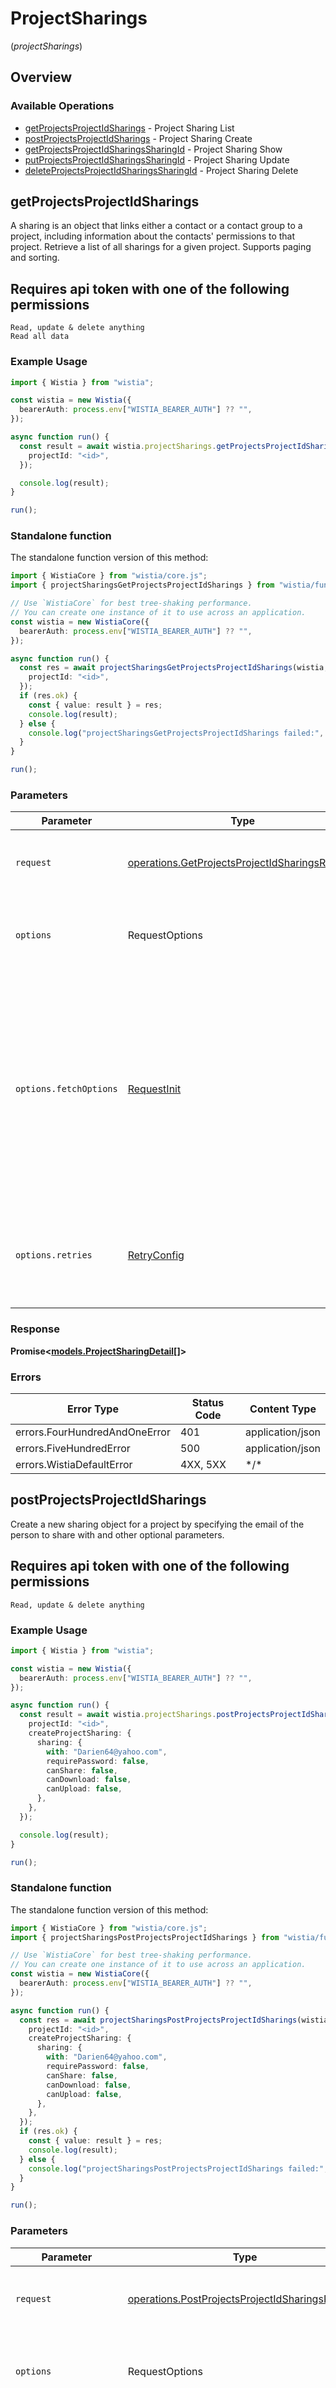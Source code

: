 # ProjectSharings
(*projectSharings*)

## Overview

### Available Operations

* [getProjectsProjectIdSharings](#getprojectsprojectidsharings) - Project Sharing List
* [postProjectsProjectIdSharings](#postprojectsprojectidsharings) - Project Sharing Create
* [getProjectsProjectIdSharingsSharingId](#getprojectsprojectidsharingssharingid) - Project Sharing Show
* [putProjectsProjectIdSharingsSharingId](#putprojectsprojectidsharingssharingid) - Project Sharing Update
* [deleteProjectsProjectIdSharingsSharingId](#deleteprojectsprojectidsharingssharingid) - Project Sharing Delete

## getProjectsProjectIdSharings

A sharing is an object that links either a contact or a contact group to a project, including information about the contacts' permissions to that project.
Retrieve a list of all sharings for a given project. Supports paging and sorting.

## Requires api token with one of the following permissions
```
Read, update & delete anything
Read all data
```


### Example Usage

<!-- UsageSnippet language="typescript" operationID="get_/projects/{project-id}/sharings" method="get" path="/projects/{project-id}/sharings" -->
```typescript
import { Wistia } from "wistia";

const wistia = new Wistia({
  bearerAuth: process.env["WISTIA_BEARER_AUTH"] ?? "",
});

async function run() {
  const result = await wistia.projectSharings.getProjectsProjectIdSharings({
    projectId: "<id>",
  });

  console.log(result);
}

run();
```

### Standalone function

The standalone function version of this method:

```typescript
import { WistiaCore } from "wistia/core.js";
import { projectSharingsGetProjectsProjectIdSharings } from "wistia/funcs/projectSharingsGetProjectsProjectIdSharings.js";

// Use `WistiaCore` for best tree-shaking performance.
// You can create one instance of it to use across an application.
const wistia = new WistiaCore({
  bearerAuth: process.env["WISTIA_BEARER_AUTH"] ?? "",
});

async function run() {
  const res = await projectSharingsGetProjectsProjectIdSharings(wistia, {
    projectId: "<id>",
  });
  if (res.ok) {
    const { value: result } = res;
    console.log(result);
  } else {
    console.log("projectSharingsGetProjectsProjectIdSharings failed:", res.error);
  }
}

run();
```

### Parameters

| Parameter                                                                                                                                                                      | Type                                                                                                                                                                           | Required                                                                                                                                                                       | Description                                                                                                                                                                    |
| ------------------------------------------------------------------------------------------------------------------------------------------------------------------------------ | ------------------------------------------------------------------------------------------------------------------------------------------------------------------------------ | ------------------------------------------------------------------------------------------------------------------------------------------------------------------------------ | ------------------------------------------------------------------------------------------------------------------------------------------------------------------------------ |
| `request`                                                                                                                                                                      | [operations.GetProjectsProjectIdSharingsRequest](../../models/operations/getprojectsprojectidsharingsrequest.md)                                                               | :heavy_check_mark:                                                                                                                                                             | The request object to use for the request.                                                                                                                                     |
| `options`                                                                                                                                                                      | RequestOptions                                                                                                                                                                 | :heavy_minus_sign:                                                                                                                                                             | Used to set various options for making HTTP requests.                                                                                                                          |
| `options.fetchOptions`                                                                                                                                                         | [RequestInit](https://developer.mozilla.org/en-US/docs/Web/API/Request/Request#options)                                                                                        | :heavy_minus_sign:                                                                                                                                                             | Options that are passed to the underlying HTTP request. This can be used to inject extra headers for examples. All `Request` options, except `method` and `body`, are allowed. |
| `options.retries`                                                                                                                                                              | [RetryConfig](../../lib/utils/retryconfig.md)                                                                                                                                  | :heavy_minus_sign:                                                                                                                                                             | Enables retrying HTTP requests under certain failure conditions.                                                                                                               |

### Response

**Promise\<[models.ProjectSharingDetail[]](../../models/.md)\>**

### Errors

| Error Type                    | Status Code                   | Content Type                  |
| ----------------------------- | ----------------------------- | ----------------------------- |
| errors.FourHundredAndOneError | 401                           | application/json              |
| errors.FiveHundredError       | 500                           | application/json              |
| errors.WistiaDefaultError     | 4XX, 5XX                      | \*/\*                         |

## postProjectsProjectIdSharings

Create a new sharing object for a project by specifying the email of the person to share with and other optional parameters.

## Requires api token with one of the following permissions
```
Read, update & delete anything
```


### Example Usage

<!-- UsageSnippet language="typescript" operationID="post_/projects/{project-id}/sharings" method="post" path="/projects/{project-id}/sharings" -->
```typescript
import { Wistia } from "wistia";

const wistia = new Wistia({
  bearerAuth: process.env["WISTIA_BEARER_AUTH"] ?? "",
});

async function run() {
  const result = await wistia.projectSharings.postProjectsProjectIdSharings({
    projectId: "<id>",
    createProjectSharing: {
      sharing: {
        with: "Darien64@yahoo.com",
        requirePassword: false,
        canShare: false,
        canDownload: false,
        canUpload: false,
      },
    },
  });

  console.log(result);
}

run();
```

### Standalone function

The standalone function version of this method:

```typescript
import { WistiaCore } from "wistia/core.js";
import { projectSharingsPostProjectsProjectIdSharings } from "wistia/funcs/projectSharingsPostProjectsProjectIdSharings.js";

// Use `WistiaCore` for best tree-shaking performance.
// You can create one instance of it to use across an application.
const wistia = new WistiaCore({
  bearerAuth: process.env["WISTIA_BEARER_AUTH"] ?? "",
});

async function run() {
  const res = await projectSharingsPostProjectsProjectIdSharings(wistia, {
    projectId: "<id>",
    createProjectSharing: {
      sharing: {
        with: "Darien64@yahoo.com",
        requirePassword: false,
        canShare: false,
        canDownload: false,
        canUpload: false,
      },
    },
  });
  if (res.ok) {
    const { value: result } = res;
    console.log(result);
  } else {
    console.log("projectSharingsPostProjectsProjectIdSharings failed:", res.error);
  }
}

run();
```

### Parameters

| Parameter                                                                                                                                                                      | Type                                                                                                                                                                           | Required                                                                                                                                                                       | Description                                                                                                                                                                    |
| ------------------------------------------------------------------------------------------------------------------------------------------------------------------------------ | ------------------------------------------------------------------------------------------------------------------------------------------------------------------------------ | ------------------------------------------------------------------------------------------------------------------------------------------------------------------------------ | ------------------------------------------------------------------------------------------------------------------------------------------------------------------------------ |
| `request`                                                                                                                                                                      | [operations.PostProjectsProjectIdSharingsRequest](../../models/operations/postprojectsprojectidsharingsrequest.md)                                                             | :heavy_check_mark:                                                                                                                                                             | The request object to use for the request.                                                                                                                                     |
| `options`                                                                                                                                                                      | RequestOptions                                                                                                                                                                 | :heavy_minus_sign:                                                                                                                                                             | Used to set various options for making HTTP requests.                                                                                                                          |
| `options.fetchOptions`                                                                                                                                                         | [RequestInit](https://developer.mozilla.org/en-US/docs/Web/API/Request/Request#options)                                                                                        | :heavy_minus_sign:                                                                                                                                                             | Options that are passed to the underlying HTTP request. This can be used to inject extra headers for examples. All `Request` options, except `method` and `body`, are allowed. |
| `options.retries`                                                                                                                                                              | [RetryConfig](../../lib/utils/retryconfig.md)                                                                                                                                  | :heavy_minus_sign:                                                                                                                                                             | Enables retrying HTTP requests under certain failure conditions.                                                                                                               |

### Response

**Promise\<[operations.PostProjectsProjectIdSharingsResponse](../../models/operations/postprojectsprojectidsharingsresponse.md)\>**

### Errors

| Error Type                    | Status Code                   | Content Type                  |
| ----------------------------- | ----------------------------- | ----------------------------- |
| errors.FourHundredAndOneError | 401                           | application/json              |
| errors.FiveHundredError       | 500                           | application/json              |
| errors.WistiaDefaultError     | 4XX, 5XX                      | \*/\*                         |

## getProjectsProjectIdSharingsSharingId

Retrieve the details of a specific sharing object for a given project.

## Requires api token with one of the following permissions
```
Read, update & delete anything
Read all data
```


### Example Usage

<!-- UsageSnippet language="typescript" operationID="get_/projects/{project-id}/sharings/{sharing-id}" method="get" path="/projects/{project-id}/sharings/{sharing-id}" -->
```typescript
import { Wistia } from "wistia";

const wistia = new Wistia({
  bearerAuth: process.env["WISTIA_BEARER_AUTH"] ?? "",
});

async function run() {
  const result = await wistia.projectSharings.getProjectsProjectIdSharingsSharingId({
    projectId: "<id>",
    sharingId: 176565,
  });

  console.log(result);
}

run();
```

### Standalone function

The standalone function version of this method:

```typescript
import { WistiaCore } from "wistia/core.js";
import { projectSharingsGetProjectsProjectIdSharingsSharingId } from "wistia/funcs/projectSharingsGetProjectsProjectIdSharingsSharingId.js";

// Use `WistiaCore` for best tree-shaking performance.
// You can create one instance of it to use across an application.
const wistia = new WistiaCore({
  bearerAuth: process.env["WISTIA_BEARER_AUTH"] ?? "",
});

async function run() {
  const res = await projectSharingsGetProjectsProjectIdSharingsSharingId(wistia, {
    projectId: "<id>",
    sharingId: 176565,
  });
  if (res.ok) {
    const { value: result } = res;
    console.log(result);
  } else {
    console.log("projectSharingsGetProjectsProjectIdSharingsSharingId failed:", res.error);
  }
}

run();
```

### Parameters

| Parameter                                                                                                                                                                      | Type                                                                                                                                                                           | Required                                                                                                                                                                       | Description                                                                                                                                                                    |
| ------------------------------------------------------------------------------------------------------------------------------------------------------------------------------ | ------------------------------------------------------------------------------------------------------------------------------------------------------------------------------ | ------------------------------------------------------------------------------------------------------------------------------------------------------------------------------ | ------------------------------------------------------------------------------------------------------------------------------------------------------------------------------ |
| `request`                                                                                                                                                                      | [operations.GetProjectsProjectIdSharingsSharingIdRequest](../../models/operations/getprojectsprojectidsharingssharingidrequest.md)                                             | :heavy_check_mark:                                                                                                                                                             | The request object to use for the request.                                                                                                                                     |
| `options`                                                                                                                                                                      | RequestOptions                                                                                                                                                                 | :heavy_minus_sign:                                                                                                                                                             | Used to set various options for making HTTP requests.                                                                                                                          |
| `options.fetchOptions`                                                                                                                                                         | [RequestInit](https://developer.mozilla.org/en-US/docs/Web/API/Request/Request#options)                                                                                        | :heavy_minus_sign:                                                                                                                                                             | Options that are passed to the underlying HTTP request. This can be used to inject extra headers for examples. All `Request` options, except `method` and `body`, are allowed. |
| `options.retries`                                                                                                                                                              | [RetryConfig](../../lib/utils/retryconfig.md)                                                                                                                                  | :heavy_minus_sign:                                                                                                                                                             | Enables retrying HTTP requests under certain failure conditions.                                                                                                               |

### Response

**Promise\<[models.ProjectSharingDetail](../../models/projectsharingdetail.md)\>**

### Errors

| Error Type                     | Status Code                    | Content Type                   |
| ------------------------------ | ------------------------------ | ------------------------------ |
| errors.FourHundredAndOneError  | 401                            | application/json               |
| errors.FourHundredAndFourError | 404                            | application/json               |
| errors.FiveHundredError        | 500                            | application/json               |
| errors.WistiaDefaultError      | 4XX, 5XX                       | \*/\*                          |

## putProjectsProjectIdSharingsSharingId

Update a sharing on a project.

## Requires api token with one of the following permissions
```
Read, update & delete anything
```


### Example Usage

<!-- UsageSnippet language="typescript" operationID="put_/projects/{project-id}/sharings/{sharing-id}" method="put" path="/projects/{project-id}/sharings/{sharing-id}" -->
```typescript
import { Wistia } from "wistia";

const wistia = new Wistia({
  bearerAuth: process.env["WISTIA_BEARER_AUTH"] ?? "",
});

async function run() {
  const result = await wistia.projectSharings.putProjectsProjectIdSharingsSharingId({
    projectId: "<id>",
    sharingId: "<id>",
    updateSharingRequest: {},
  });

  console.log(result);
}

run();
```

### Standalone function

The standalone function version of this method:

```typescript
import { WistiaCore } from "wistia/core.js";
import { projectSharingsPutProjectsProjectIdSharingsSharingId } from "wistia/funcs/projectSharingsPutProjectsProjectIdSharingsSharingId.js";

// Use `WistiaCore` for best tree-shaking performance.
// You can create one instance of it to use across an application.
const wistia = new WistiaCore({
  bearerAuth: process.env["WISTIA_BEARER_AUTH"] ?? "",
});

async function run() {
  const res = await projectSharingsPutProjectsProjectIdSharingsSharingId(wistia, {
    projectId: "<id>",
    sharingId: "<id>",
    updateSharingRequest: {},
  });
  if (res.ok) {
    const { value: result } = res;
    console.log(result);
  } else {
    console.log("projectSharingsPutProjectsProjectIdSharingsSharingId failed:", res.error);
  }
}

run();
```

### Parameters

| Parameter                                                                                                                                                                      | Type                                                                                                                                                                           | Required                                                                                                                                                                       | Description                                                                                                                                                                    |
| ------------------------------------------------------------------------------------------------------------------------------------------------------------------------------ | ------------------------------------------------------------------------------------------------------------------------------------------------------------------------------ | ------------------------------------------------------------------------------------------------------------------------------------------------------------------------------ | ------------------------------------------------------------------------------------------------------------------------------------------------------------------------------ |
| `request`                                                                                                                                                                      | [operations.PutProjectsProjectIdSharingsSharingIdRequest](../../models/operations/putprojectsprojectidsharingssharingidrequest.md)                                             | :heavy_check_mark:                                                                                                                                                             | The request object to use for the request.                                                                                                                                     |
| `options`                                                                                                                                                                      | RequestOptions                                                                                                                                                                 | :heavy_minus_sign:                                                                                                                                                             | Used to set various options for making HTTP requests.                                                                                                                          |
| `options.fetchOptions`                                                                                                                                                         | [RequestInit](https://developer.mozilla.org/en-US/docs/Web/API/Request/Request#options)                                                                                        | :heavy_minus_sign:                                                                                                                                                             | Options that are passed to the underlying HTTP request. This can be used to inject extra headers for examples. All `Request` options, except `method` and `body`, are allowed. |
| `options.retries`                                                                                                                                                              | [RetryConfig](../../lib/utils/retryconfig.md)                                                                                                                                  | :heavy_minus_sign:                                                                                                                                                             | Enables retrying HTTP requests under certain failure conditions.                                                                                                               |

### Response

**Promise\<[models.ProjectSharingSchema](../../models/projectsharingschema.md)\>**

### Errors

| Error Type                     | Status Code                    | Content Type                   |
| ------------------------------ | ------------------------------ | ------------------------------ |
| errors.FourHundredAndOneError  | 401                            | application/json               |
| errors.FourHundredAndFourError | 404                            | application/json               |
| errors.FiveHundredError        | 500                            | application/json               |
| errors.WistiaDefaultError      | 4XX, 5XX                       | \*/\*                          |

## deleteProjectsProjectIdSharingsSharingId

Delete a sharing on a project.

## Requires api token with one of the following permissions
```
Read, update & delete anything
```


### Example Usage

<!-- UsageSnippet language="typescript" operationID="delete_/projects/{project-id}/sharings/{sharing-id}" method="delete" path="/projects/{project-id}/sharings/{sharing-id}" -->
```typescript
import { Wistia } from "wistia";

const wistia = new Wistia({
  bearerAuth: process.env["WISTIA_BEARER_AUTH"] ?? "",
});

async function run() {
  const result = await wistia.projectSharings.deleteProjectsProjectIdSharingsSharingId({
    projectId: "<id>",
    sharingId: "<id>",
  });

  console.log(result);
}

run();
```

### Standalone function

The standalone function version of this method:

```typescript
import { WistiaCore } from "wistia/core.js";
import { projectSharingsDeleteProjectsProjectIdSharingsSharingId } from "wistia/funcs/projectSharingsDeleteProjectsProjectIdSharingsSharingId.js";

// Use `WistiaCore` for best tree-shaking performance.
// You can create one instance of it to use across an application.
const wistia = new WistiaCore({
  bearerAuth: process.env["WISTIA_BEARER_AUTH"] ?? "",
});

async function run() {
  const res = await projectSharingsDeleteProjectsProjectIdSharingsSharingId(wistia, {
    projectId: "<id>",
    sharingId: "<id>",
  });
  if (res.ok) {
    const { value: result } = res;
    console.log(result);
  } else {
    console.log("projectSharingsDeleteProjectsProjectIdSharingsSharingId failed:", res.error);
  }
}

run();
```

### Parameters

| Parameter                                                                                                                                                                      | Type                                                                                                                                                                           | Required                                                                                                                                                                       | Description                                                                                                                                                                    |
| ------------------------------------------------------------------------------------------------------------------------------------------------------------------------------ | ------------------------------------------------------------------------------------------------------------------------------------------------------------------------------ | ------------------------------------------------------------------------------------------------------------------------------------------------------------------------------ | ------------------------------------------------------------------------------------------------------------------------------------------------------------------------------ |
| `request`                                                                                                                                                                      | [operations.DeleteProjectsProjectIdSharingsSharingIdRequest](../../models/operations/deleteprojectsprojectidsharingssharingidrequest.md)                                       | :heavy_check_mark:                                                                                                                                                             | The request object to use for the request.                                                                                                                                     |
| `options`                                                                                                                                                                      | RequestOptions                                                                                                                                                                 | :heavy_minus_sign:                                                                                                                                                             | Used to set various options for making HTTP requests.                                                                                                                          |
| `options.fetchOptions`                                                                                                                                                         | [RequestInit](https://developer.mozilla.org/en-US/docs/Web/API/Request/Request#options)                                                                                        | :heavy_minus_sign:                                                                                                                                                             | Options that are passed to the underlying HTTP request. This can be used to inject extra headers for examples. All `Request` options, except `method` and `body`, are allowed. |
| `options.retries`                                                                                                                                                              | [RetryConfig](../../lib/utils/retryconfig.md)                                                                                                                                  | :heavy_minus_sign:                                                                                                                                                             | Enables retrying HTTP requests under certain failure conditions.                                                                                                               |

### Response

**Promise\<[models.ProjectSharingSchema](../../models/projectsharingschema.md)\>**

### Errors

| Error Type                     | Status Code                    | Content Type                   |
| ------------------------------ | ------------------------------ | ------------------------------ |
| errors.FourHundredAndOneError  | 401                            | application/json               |
| errors.FourHundredAndFourError | 404                            | application/json               |
| errors.FiveHundredError        | 500                            | application/json               |
| errors.WistiaDefaultError      | 4XX, 5XX                       | \*/\*                          |